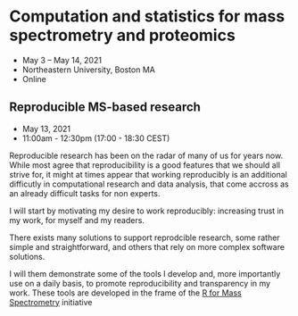 # Computation and statistics for mass spectrometry and proteomics

- May 3 – May 14, 2021
- Northeastern University, Boston MA
- Online

## Reproducible MS-based research

- May 13, 2021
- 11:00am - 12:30pm (17:00 - 18:30 CEST)

Reproducible research has been on the radar of many of us for years
now. While most agree that reproducibility is a good features that we
should all strive for, it might at times appear that working
reproducibly is an additional difficutly in computational research and
data analysis, that come accross as an already difficult tasks for non
experts.

I will start by motivating my desire to work reproducibly:
increasing trust in my work, for myself and my readers.


There exists many solutions to support reprodcible research, some
rather simple and straightforward, and others that rely on more
complex software solutions.

I will them demonstrate some of the tools I develop and, more
importantly use on a daily basis, to promote reproducibility and
transparency in my work. These tools are developed in the frame of the
[R for Mass Spectrometry](https://www.rformassspectrometry.org/)
initiative
